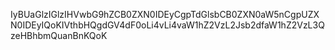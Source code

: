 IyBUaGlzIGlzIHVwbG9hZCB0ZXN0IDEyCgpTdGlsbCB0ZXN0aW5nCgpUZXN0IDEyIQoKIVthbHQgdGV4dF0oLi4vLi4vaW1hZ2VzL2Jsb2dfaW1hZ2VzL3QzeHBhbmQuanBnKQoK